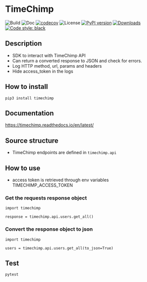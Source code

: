 # TimeChimp
![Build](https://github.com/Afilnor/TimeChimp/actions/workflows/python-publish.yml/badge.svg)
![Doc](https://readthedocs.org/projects/timechimp/badge/)
[![codecov](https://codecov.io/gh/Afilnor/TimeChimp/branch/master/graph/badge.svg?token=O2VKP0JNH7)](https://codecov.io/gh/Afilnor/TimeChimp)
![License](https://img.shields.io/github/license/Afilnor/TimeChimp)
[![PyPI version](https://badge.fury.io/py/timechimp.svg)](https://badge.fury.io/py/timechimp)
[![Downloads](https://pepy.tech/badge/timechimp)](https://pepy.tech/project/timechimp)
[![Code style: black](https://img.shields.io/badge/code%20style-black-000000.svg)](https://github.com/psf/black)

## Description
- SDK to interact with TimeChimp API
- Can return a converted response to JSON and check for errors.
- Log HTTP method, url, params and headers
- Hide access_token in the logs

## How to install
`pip3 install timechimp`

## Documentation

https://timechimp.readthedocs.io/en/latest/

## Source structure
- TimeChimp endpoints are defined in `timechimp.api`

## How to use

- access token is retrieved through env variables TIMECHIMP_ACCESS_TOKEN

### Get the requests response object
```
import timechimp

response = timechimp.api.users.get_all()
```

### Convert the response object to json
```
import timechimp

users = timechimp.api.users.get_all(to_json=True)
```

## Test
`pytest`
